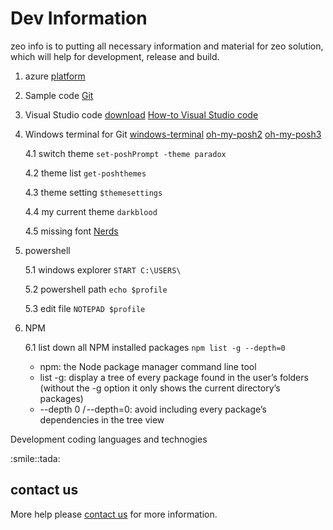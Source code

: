 # Dev Information

zeo info is to putting all necessary information and material for zeo solution, which will help for development, release and build.

1. azure [platform](https://portal.azure.com)
2. Sample code [Git](https://github.com/ianyian)
3. Visual Studio code [download](https://code.visualstudio.com) 
                [How-to Visual Studio code](https://youtu.be/r5dtl9Uq9V0)
4. Windows terminal for Git [windows-terminal](https://docs.microsoft.com/en-us/windows/terminal/tutorials/powerline-setup)
    [oh-my-posh2](https://github.com/JanDeDobbeleer/oh-my-posh2) 
    [oh-my-posh3](https://ohmyposh.dev/docs)

      4.1 switch theme `set-poshPrompt -theme paradox`

      4.2 theme list `get-poshthemes`

      4.3 theme setting `$themesettings`

      4.4 my current theme `darkblood`

      4.5 missing font [Nerds](https://ohmyposh.dev/docs/fonts)

5.  powershell 

      5.1 windows explorer `START C:\USERS\`
      
      5.2 powershell path `echo $profile`
      
      5.3 edit file `NOTEPAD $profile`

6.    NPM
   
      6.1 list down all NPM installed packages `npm list -g --depth=0`
      * npm: the Node package manager command line tool
      * list -g: display a tree of every package found in the user’s folders (without the -g option it only shows the current directory’s packages)
      * --depth 0 / --depth=0: avoid including every package’s dependencies in the tree view

Development coding languages and technogies

<Badge type="tip" text="c#"  />
<Badge type="warning" text="MSSQL"  />
<Badge type="error" text="azure"  />
<Badge type="tip" text="redis" />
<Badge type="warning" text="dotnet core 5" />
<Badge type="error" text="react native" />
<Badge type="tip"  text="azure blob" />  
<Badge type="warning" text="git" />  
<Badge type="error" text="expo" />  
:smile::tada:


## contact us 

More help please [contact  us](mailto:info@zebralinetech.com)  for more information. 
